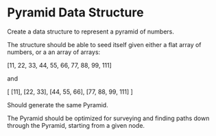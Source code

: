 # Pyramid Data Structure

Create a data structure to represent a pyramid of numbers.  

The structure should be able to seed itself given either a flat array of numbers, or a an array of arrays:

[11, 22, 33, 44, 55, 66, 77, 88, 99, 111]

and 

[
    [11],
    [22, 33],
    [44, 55, 66],
    [77, 88, 99, 111]
]

Should generate the same Pyramid.

The Pyramid should be optimized for surveying and finding paths down through the Pyramid, starting from a given node.  

